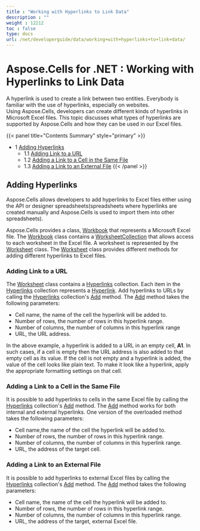 ```yaml
---
title : "Working with Hyperlinks to Link Data" 
description : "" 
weight : 12212 
toc : false
type: docs
url: /net/developerguide/data/working+with+hyperlinks+to+link+data/
---
```


# Aspose.Cells for .NET : Working with Hyperlinks to Link Data


A hyperlink is used to create a link between two entities. Everybody is familiar with the use of hyperlinks, especially on websites.  
Using Aspose.Cells, developers can create different kinds of hyperlinks in Microsoft Excel files. This topic discusses what types of hyperlinks are supported by Aspose.Cells and how they can be used in our Excel files.

{{< panel title="Contents Summary" style="primary" >}}
*   1 [Adding Hyperlinks](#adding-hyperlinks)
    *   1.1 [Adding Link to a URL](#adding-link-to-a-url)
    *   1.2 [Adding a Link to a Cell in the Same File](#adding-a-link-to-a-cell-in-the-same-file)
    *   1.3 [Adding a Link to an External File](#adding-a-link-to-an-external-file)
{{< /panel >}}
 

## Adding Hyperlinks

Aspose.Cells allows developers to add hyperlinks to Excel files either using the API or designer spreadsheets(spreadsheets where hyperlinks are created manually and Aspose.Cells is used to import them into other spreadsheets).

Aspose.Cells provides a class, [Workbook](https://apireference.aspose.com/cells/net/aspose.cells/workbook) that represents a Microsoft Excel file. The [Workbook](https://apireference.aspose.com/cells/net/aspose.cells/workbook) class contains a [WorksheetCollection](https://apireference.aspose.com/cells/net/aspose.cells/worksheetcollection) that allows access to each worksheet in the Excel file. A worksheet is represented by the [Worksheet](https://apireference.aspose.com/cells/net/aspose.cells/worksheet) class. The [Worksheet](https://apireference.aspose.com/cells/net/aspose.cells/worksheet) class provides different methods for adding different hyperlinks to Excel files.

### Adding Link to a URL

The [Worksheet](https://apireference.aspose.com/cells/net/aspose.cells/worksheet) class contains a [Hyperlinks](https://apireference.aspose.com/cells/net/aspose.cells/worksheet/properties/hyperlinks) collection. Each item in the [Hyperlinks](https://apireference.aspose.com/cells/net/aspose.cells/worksheet/properties/hyperlinks) collection represents a [Hyperlink](https://apireference.aspose.com/cells/net/aspose.cells/hyperlink). Add hyperlinks to URLs by calling the [Hyperlinks](https://apireference.aspose.com/cells/net/aspose.cells/hyperlinkcollection) collection's [Add](https://apireference.aspose.com/cells/net/aspose.cells/hyperlinkcollection/methods/add/index) method. The [Add](https://apireference.aspose.com/cells/net/aspose.cells/hyperlinkcollection/methods/add/index) method takes the following parameters:

*   Cell name, the name of the cell the hyperlink will be added to.
*   Number of rows, the number of rows in this hyperlink range.
*   Number of columns, the number of columns in this hyperlink range
*   URL, the URL address.

In the above example, a hyperlink is added to a URL in an empty cell, **A1**. In such cases, if a cell is empty then the URL address is also added to that empty cell as its value. If the cell is not empty and a hyperlink is added, the value of the cell looks like plain text. To make it look like a hyperlink, apply the appropriate formatting settings on that cell.

### Adding a Link to a Cell in the Same File

It is possible to add hyperlinks to cells in the same Excel file by calling the [Hyperlinks](https://apireference.aspose.com/cells/net/aspose.cells/hyperlinkcollection) collection's [Add](https://apireference.aspose.com/cells/net/aspose.cells/hyperlinkcollection/methods/add/index) method. The [Add](https://apireference.aspose.com/cells/net/aspose.cells/hyperlinkcollection/methods/add/index) method works for both internal and external hyperlinks. One version of the overloaded method takes the following parameters:

*   Cell name,the name of the cell the hyperlink will be added to.
*   Number of rows, the number of rows in this hyperlink range.
*   Number of columns, the number of columns in this hyperlink range.
*   URL, the address of the target cell.

### Adding a Link to an External File

It is possible to add hyperlinks to external Excel files by calling the [Hyperlinks](https://apireference.aspose.com/cells/net/aspose.cells/hyperlinkcollection) collection's [Add](https://apireference.aspose.com/cells/net/aspose.cells/hyperlinkcollection/methods/add/index) method. The [Add](https://apireference.aspose.com/cells/net/aspose.cells/hyperlinkcollection/methods/add/index) method takes the following parameters:

*   Cell name, the name of the cell the hyperlink will be added to.
*   Number of rows, the number of rows in this hyperlink range.
*   Number of columns, the number of columns in this hyperlink range.
*   URL, the address of the target, external Excel file.


